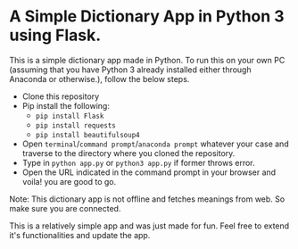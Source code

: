 # A Simple Dictionary App in Python 3 using Flask.

This is a simple dictionary app made in Python. To run this on your own PC (assuming that you have Python 3 already installed either through Anaconda or otherwise.), follow the below steps.  

- Clone this repository
- Pip install the following:
    -  `pip install Flask`
    -  `pip install requests`
    -  `pip install beautifulsoup4`
- Open `terminal`/`command prompt`/`anaconda prompt` whatever your case and traverse to the directory where you cloned the repository.
- Type in `python app.py` or `python3 app.py` if former throws error.
- Open the URL indicated in the command prompt in your browser and voila! you are good to go.

Note: This dictionary app is not offline and fetches meanings from web. So make sure you are connected.

This is a relatively simple app and was just made for fun. Feel free to extend it's functionalities and update the app.